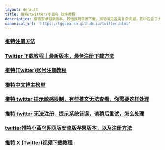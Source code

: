 ```yaml
---
layout: default
title: 推特/twitter/小蓝鸟 软件教程
description: 推特安卓最新版本，其他推特资源下载，推特常见各类复杂问题，其中包含了大家常见的一些问题
canonical_url: 'https://tggsearch.github.io/twitter.html'
---
```


### [推特注册方法](./docs/twitter.html)
### [Twitter 下载教程｜最新版本，最佳注册下载方法](./docs/twitter-download.html)
### [推特(Twitter)账号注册教程](./docs/twitter-register.html)
### [推特中文博主榜单](./docs/twitter-ranking.html)
### [推特 twitter 提示敏感限制，有些推文无法查看，你需要这样处理](./docs/twitter-spc.html)
### [推特 twitter 无法注册，提示系统错误，请稍后重试，怎么处理](./docs/twitter-register-error.html)
### [twitter推特小蓝鸟网页版安卓版苹果版本，以及注册方法](./docs/twitter-intro.html)
### [推特 X (Twitter)视频下载教程](./docs/twitter-video-download.html)
